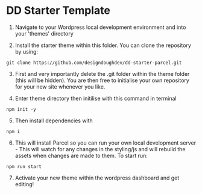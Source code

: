 # DD Starter Template 

1. Navigate to your Wordpress local development environment and into your 'themes' directory 

2. Install the starter theme within this folder. You can clone the repository by using:



```git clone https://github.com/designdoughdev/dd-starter-parcel.git```

3. First and very importantly delete the .git folder within the theme folder (this will be hidden). You are then free to initialise your own repository for your new site whenever you like.



4. Enter theme directory then initilise with this command in terminal


```npm init -y```



5. Then install dependencies with


```npm i```



6. This will install Parcel so you can run your own local development server - This will watch for any changes in the styling/js  and will rebuild the assets when changes are made to them. To start run:


```npm run start```



7. Activate your new theme within the wordpress dashboard and get editing!